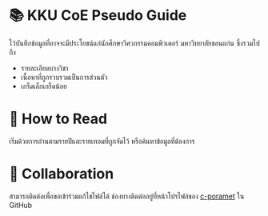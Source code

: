 # 📚 KKU CoE Pseudo Guide
ไว้บันทึกข้อมูลที่อาจจะมีประโยชน์แก่นักศึกษาวิศวกรรมคอมพิวเตอร์ มหาวิทยาลัยขอนแก่น ซึ่งรวมไปถึง
- รายละเอียดบางวิชา
- เนื้อหาที่ถูกรวบรวมเป็นการส่วนตัว
- เกร็ดเล็กเกร็ดน้อย

# 🚀 How to Read 
เริ่มด้วยการอ่านตามรายปีและรายเทอมที่ถูกจัดไว้ หรือค้นหาข้อมูลที่ต้องการ

# 🤝 Collaboration
สามารถติดต่อเพื่อขอเข้าร่วมแก้ไขไฟล์ได้ ช่องทางติดต่ออยู่ที่หน้าโปรไฟล์ของ [c-poramet](https://github.com/c-poramet) ใน GitHub
